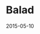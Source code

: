 ---
title: Balad
layout: default
modal-id: 6
date: 2015-05-10
img: balad.png
alt: image-alt
project-date: Março de 2015
client: Balad
client-url: http://www.balad.com.br/
category: Desenvolvimento Android Nativo e API em Rails
description: Descubra a noite, conheça novas pessoas e vá pra balada. Trabalhei no desenvolvimento do aplicativo nativo android, com login como facebook e integração com a API. Desenvolvi alguns ajustes da API, como novas funcionalidades, mas na maior parte do projeto fiquei responsável pelo Aplicativo Android.

---